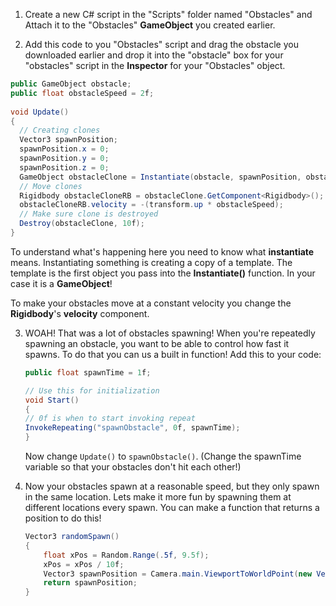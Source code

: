 1. Create a new C# script in the "Scripts" folder named "Obstacles" and Attach it to the "Obstacles" **GameObject** you created earlier.

2. Add this code to you "Obstacles" script and drag the obstacle you downloaded earlier and drop it into the "obstacle" box for your "obstacles" script in the **Inspector** for your "Obstacles" object.

  ```csharp
  public GameObject obstacle;
  public float obstacleSpeed = 2f;
   
  void Update()
  {
    // Creating clones
    Vector3 spawnPosition;
    spawnPosition.x = 0;
    spawnPosition.y = 0;
    spawnPosition.z = 0;
    GameObject obstacleClone = Instantiate(obstacle, spawnPosition, obstacle.transform.rotation) as GameObject;
    // Move clones
    Rigidbody obstacleCloneRB = obstacleClone.GetComponent<Rigidbody>();
    obstacleCloneRB.velocity = -(transform.up * obstacleSpeed);
    // Make sure clone is destroyed
    Destroy(obstacleClone, 10f);
  }
  ```
  To understand what's happening here you need to know what **instantiate** means. Instantiating something is creating a copy of a template. The template is the first object you pass into the **Instantiate()** function. In your case it is a **GameObject**!
  
  To make your obstacles move at a constant velocity you change the **Rigidbody**'s **velocity** component.
  
3. WOAH! That was a lot of obstacles spawning! When you're repeatedly spawning an obstacle, you want to be able to control how fast it spawns. To do that you can us a built in function! Add this to your code:

    ```csharp
    public float spawnTime = 1f;
    
    // Use this for initialization
    void Start()
    {
    // 0f is when to start invoking repeat
    InvokeRepeating("spawnObstacle", 0f, spawnTime);
    }
    ```
    
    Now change `Update()` to `spawnObstacle()`.
    (Change the spawnTime variable so that your obstacles don't hit each other!)
    
4. Now your obstacles spawn at a reasonable speed, but they only spawn in the same location. Lets make it more fun by spawning them at different locations every spawn. You can make a function that returns a position to do this!
  
    ```csharp
    Vector3 randomSpawn()
    {
        float xPos = Random.Range(.5f, 9.5f);
        xPos = xPos / 10f;
        Vector3 spawnPosition = Camera.main.ViewportToWorldPoint(new Vector3(xPos, 1.1f, 15f));
        return spawnPosition;
    }
    ```
    
